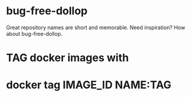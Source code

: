 # bug-free-dollop
Great repository names are short and memorable. Need inspiration? How about bug-free-dollop.

# TAG docker images with
# docker tag IMAGE_ID NAME:TAG
